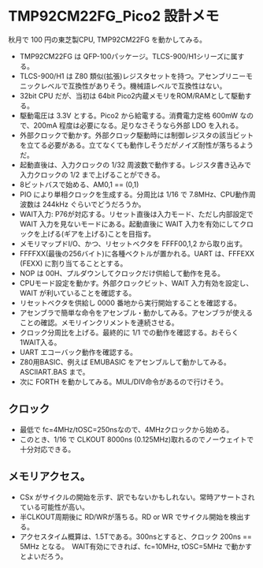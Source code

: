 # TMP92CM22FG_Pico2 設計メモ

秋月で 100 円の東芝製CPU, TMP92CM22FG を動かしてみる。

* TMP92CM22FG は QFP-100パッケージ。TLCS-900/H1シリーズに属する。
* TLCS-900/H1 は Z80 類似(拡張)レジスタセットを持つ。アセンブリニーモニックレベルで互換性がありそう。機械語レベルで互換性はない。
* 32bit CPU だが、当初は 64bit Pico2内蔵メモリをROM/RAMとして駆動する。
* 駆動電圧は 3.3V とする。Pico2 から給電する。消費電力定格 600mW なので、200mA 程度は必要になる。足りなさそうなら外部 LDO を入れる。
* 外部クロックで動かす。外部クロック駆動時には制御レジスタの該当ビットを立てる必要がある。立てなくても動作しそうだがノイズ耐性が落ちるようだ。
* 起動直後は、入力クロックの 1/32 周波数で動作する。レジスタ書き込みで入力クロックの 1/2 まで上げることができる。
* 8ビットバスで始める、AM0,1 == (0,1)
* PIO により単相クロックを生成する。分周比は 1/16 で 7.8MHz、CPU動作周波数は 244kHz ぐらいでどうだろうか。
* WAIT入力: P76が対応する。リセット直後は入力モード、ただし内部設定で WAIT 入力を見ないモードにある。起動直後に WAIT 入力を有効にしてクロックを上げる(ギアを上げる)ことを目指す。
* メモリマップドI/O、かつ、リセットベクタを FFFF00,1,2 から取り出す。
* FFFFXX(最後の256バイト)に各種ベクトルが置かれる。UART は、FFFEXX (FEXX) に割り当てることとする。
* NOP は 00H、プルダウンしてクロックだけ供給して動作を見る。
* CPUモード設定を動かす。外部クロックビット、WAIT 入力有効を設定し、WAIT が利いていることを確認する。
* リセットベクタを供給し 0000 番地から実行開始することを確認する。 
* アセンブラで簡単な命令をアセンブル・動かしてみる。アセンブラが使えることの確認。メモリインクリメントを連続させる。
* クロック分周比を上げる。最終的に 1/1 での動作を確認する。おそらく 1WAIT入る。
* UART エコーバック動作を確認する。
* Z80用BASIC、例えば EMUBASIC をアセンブルして動かしてみる。ASCIIART.BAS まで。
* 次に FORTH を動かしてみる。MUL/DIV命令があるので行けそう。

## クロック

* 最低で fc=4MHz/tOSC=250nsなので、4MHzクロックから始める。
* このとき、1/16 で CLKOUT 8000ns (0.125MHz)取れるのでノーウェイトで十分対応できる。

## メモリアクセス。

* CSx がサイクルの開始を示す、訳でもないかもしれない。常時アサートされている可能性が高い。
* 半CLKOUT周期後に RD/WRが落ちる。RD or WR でサイクル開始を検出する。
* アクセスタイム概算は、1.5Tである。300nsとすると、クロック 200ns == 5MHz となる。　WAIT有効にできれば、fc=10MHz, tOSC=5MHz で動かすとよいだろう。

